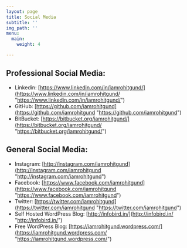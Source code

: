 ```yaml
---
layout: page
title: Social Media
subtitle: ''
img_path: ''
menu:
  main:
    weight: 4

---
```



<div class="social-buttons">
  <a href="#" class="social-buttons__button social-button social-button--facebook" aria-label="Facebook">
    <span class="social-button__inner">
     <i class="fab fa-facebook-f"></i>
    </span>
  </a>
  <a href="#" class="social-buttons__button social-button social-button--linkedin" aria-label="LinkedIn">
    <span class="social-button__inner">
     <i class="fab fa-linkedin-in"></i>
    </span>
  </a>
  <a href="#" class="social-buttons__button social-button social-button--snapchat" aria-label="SnapChat">
    <span class="social-button__inner">
     <i class="fab fa-snapchat-ghost"></i>
    </span>
  </a>
  <a href="#" class="social-buttons__button social-button social-button--github" aria-label="GitHub">
    <span class="social-button__inner">
     <i class="fab fa-github"></i>
    </span>
  </a>
  <a href="#" class="social-buttons__button social-button social-button--codepen" aria-label="CodePen">
    <span class="social-button__inner">
     <i class="fab fa-codepen"></i>
    </span>
  </a>
</div>


## **Professional Social Media:**

* Linkedin: [https://www.linkedin.com/in/iamrohitgund/](https://www.linkedin.com/in/iamrohitgund/ "https://www.linkedin.com/in/iamrohitgund/")
* GitHub: [https://github.com/iamrohitgund](https://github.com/iamrohitgund "https://github.com/iamrohitgund")
* BitBucket: [https://bitbucket.org/iamrohitgund/](https://bitbucket.org/iamrohitgund/ "https://bitbucket.org/iamrohitgund/")

## **General Social Media:**

* Instagram: [http://instagram.com/iamrohitgund](http://instagram.com/iamrohitgund "http://instagram.com/iamrohitgund")
* Facebook: [https://www.facebook.com/iamrohitgund](https://www.facebook.com/iamrohitgund "https://www.facebook.com/iamrohitgund")
* Twitter: [https://twitter.com/iamrohitgund](https://twitter.com/iamrohitgund "https://twitter.com/iamrohitgund")
* Self Hosted WordPress Blog: [http://infobird.in/](http://infobird.in/ "http://infobird.in/")
* Free WordPress Blog: [https://iamrohitgund.wordpress.com/](https://iamrohitgund.wordpress.com/ "https://iamrohitgund.wordpress.com/")

